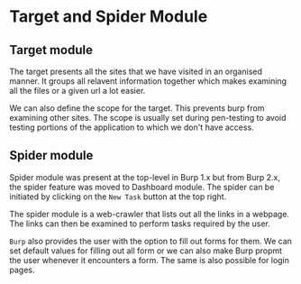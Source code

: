 # Target and Spider Module

## Target module

The target presents all the sites that we have visited in an organised manner. It groups all relavent information together which makes examining all the files or a given url a lot easier. 

We can also define the scope for the target. This prevents burp from examining other sites. The scope is usually set during pen-testing to avoid testing portions of the application to which we don't have access. 

## Spider module 

Spider module was present at the top-level in Burp 1.x but from Burp 2.x, the spider feature was moved to Dashboard module. The spider can be initiated by clicking on the ```New Task``` button at the top right. 

The spider module is a web-crawler that lists out all the links in a webpage. The links can then be examined to perform tasks required by the user. 

```Burp``` also provides the user with the option to fill out forms for them. We can set default values for filling out all form or we can also make Burp propmt the user whenever it encounters a form. The same is also possible for login pages. 
